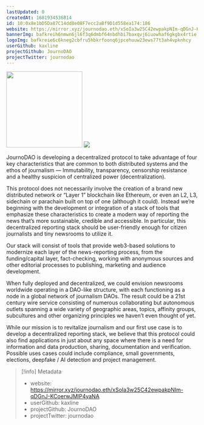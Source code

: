 ```yaml
---
lastUpdated: 0
createdAt: 1681934536814
id: 10:0x8e1bD5Da87C14dd8e08F7ecc2aBf9D1d558ea174:186
website: https://mirror.xyz/journodao.eth/xSoIa3w25C42ewpakpNIm-qDGnJ-KCoerwJMlP4yaNA
bannerImg: bafkreih6nmwn6jl6f3q6dmbf64nbdhbi7baxqvj6iuowhaf6gkgbx4rtie
logoImg: bafkreie6c6kneg2cbfru5hbkrfoonq6jpcehuuw23ews77t3ah4vpknhcy
userGithub: kaxline
projectGithub: JournoDAO
projectTwitter: journodao
---
```


<img style="width: 200px" src="https://ipfs-grants-stack.gitcoin.co/ipfs/bafkreie6c6kneg2cbfru5hbkrfoonq6jpcehuuw23ews77t3ah4vpknhcy">

<img src="https://ipfs-grants-stack.gitcoin.co/ipfs/bafkreih6nmwn6jl6f3q6dmbf64nbdhbi7baxqvj6iuowhaf6gkgbx4rtie">

JournoDAO is developing a decentralized protocol to take advantage of four key characteristics that are common to both distributed systems and the ethos of journalism — Immutability, transparency, censorship resistance and a healthy suspicion of centralized power (decentralization).

This protocol does not necessarily involve the creation of a brand new distributed network or “Layer 1” blockchain like Ethereum, or even an L2, L3, sidechain or parachain built on top of one (although it could). Instead we’re beginning with the development or integration of a stack of tools that emphasize these characteristics to create a modern way of reporting the news that’s more sustainable, credible and accessible. In particular, this decentralized reporting stack should be user-friendly enough for citizen journalists and tiny newsrooms to utilize it.

Our stack will consist of tools that provide web3-based solutions to modernize each layer of the news-reporting process, from the funding/capital layer, fact-checking, working with anonymous sources and other editorial processes to publishing, marketing and audience development.

When fully deployed and decentralized, we could envision newsrooms worldwide operating in a DAO-like structure, with each functioning as a node in a global network of journalism DAOs. The result could be a 21st century wire service consisting of numerous collaborating but autonomous outlets spanning a wide variety of geographic areas, topics, affinity groups, subcultures and other organizing principles we haven’t even thought of yet.

While our mission is to revitalize journalism and our first use case is to develop a decentralized reporting stack, we believe that this protocol could also find applications in just about any space where there is a need for information and data production, sharing, documentation and verification. Possible uses cases could include compliance, small governments, elections, deepfake / AI detection and project management.

> [!info] Metadata
> * website: https://mirror.xyz/journodao.eth/xSoIa3w25C42ewpakpNIm-qDGnJ-KCoerwJMlP4yaNA
> * userGithub: kaxline
> * projectGithub: JournoDAO
> * projectTwitter: journodao